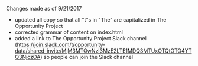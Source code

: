 Changes made as of 9/21/2017

- updated all copy so that all "t"s in "The" are capitalized in The Opportunity Project
- corrected grammar of content on index.html
- added a link to The Opportunity Project Slack channel (https://join.slack.com/t/opportunity-data/shared_invite/MjM3MTQwNzI3MzE2LTE1MDQ3MTUxOTQtOTQ4YTQ3NjczOA) so people can join the Slack channel
